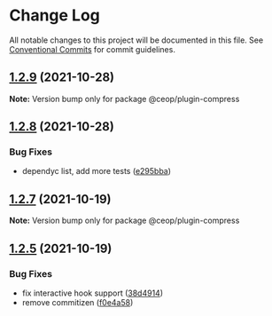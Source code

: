 # Change Log

All notable changes to this project will be documented in this file.
See [Conventional Commits](https://conventionalcommits.org) for commit guidelines.

## [1.2.9](https://github.com/ceopaludetto/ceop/compare/@ceop/plugin-compress@1.2.8...@ceop/plugin-compress@1.2.9) (2021-10-28)

**Note:** Version bump only for package @ceop/plugin-compress





## [1.2.8](https://github.com/ceopaludetto/ceop/compare/@ceop/plugin-compress@1.2.7...@ceop/plugin-compress@1.2.8) (2021-10-28)


### Bug Fixes

* dependyc list, add more tests ([e295bba](https://github.com/ceopaludetto/ceop/commit/e295bba525232f8dbe59da55865c44c84852214c))





## [1.2.7](https://github.com/ceopaludetto/ceop/compare/@ceop/plugin-compress@1.2.6...@ceop/plugin-compress@1.2.7) (2021-10-19)

**Note:** Version bump only for package @ceop/plugin-compress





## [1.2.5](https://github.com/ceopaludetto/ceop/compare/@ceop/plugin-compress@1.2.1...@ceop/plugin-compress@1.2.5) (2021-10-19)


### Bug Fixes

* fix interactive hook support ([38d4914](https://github.com/ceopaludetto/ceop/commit/38d49147bb1ce63f817a838ed86b11a0440f0f01))
* remove commitizen ([f0e4a58](https://github.com/ceopaludetto/ceop/commit/f0e4a58a8d41fab9fdccab54974c6d9f6eab3f73))
